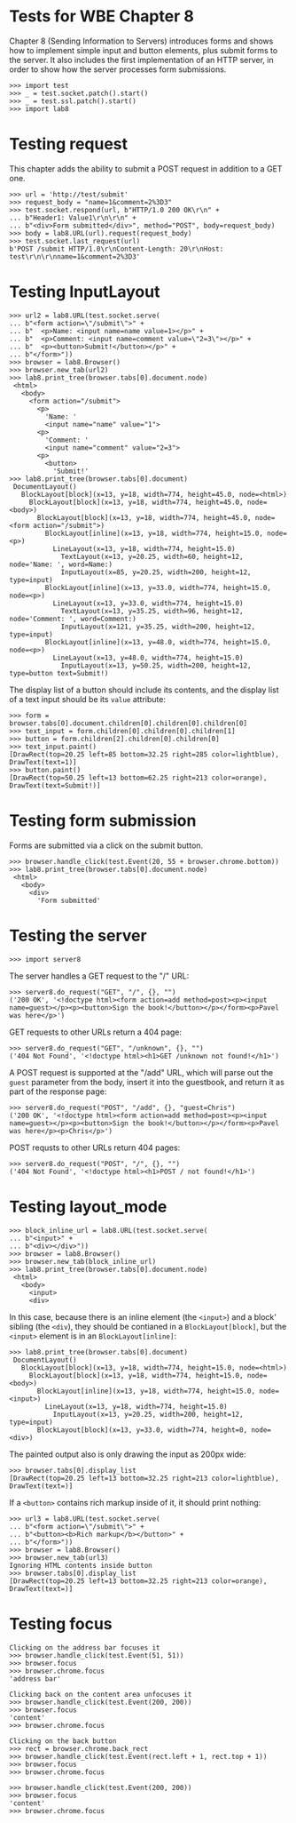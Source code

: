 Tests for WBE Chapter 8
=======================

Chapter 8 (Sending Information to Servers) introduces forms and shows how
to implement simple input and button elements, plus submit forms to the server.
It also includes the first implementation of an HTTP server, in order to show
how the server processes form submissions.

    >>> import test
    >>> _ = test.socket.patch().start()
    >>> _ = test.ssl.patch().start()
    >>> import lab8

Testing request
===============

This chapter adds the ability to submit a POST request in addition to a GET
one.

    >>> url = 'http://test/submit'
    >>> request_body = "name=1&comment=2%3D3"
    >>> test.socket.respond(url, b"HTTP/1.0 200 OK\r\n" +
    ... b"Header1: Value1\r\n\r\n" +
    ... b"<div>Form submitted</div>", method="POST", body=request_body)
    >>> body = lab8.URL(url).request(request_body)
    >>> test.socket.last_request(url)
    b'POST /submit HTTP/1.0\r\nContent-Length: 20\r\nHost: test\r\n\r\nname=1&comment=2%3D3'

Testing InputLayout
===================

    >>> url2 = lab8.URL(test.socket.serve(
    ... b"<form action=\"/submit\">" +
    ... b"  <p>Name: <input name=name value=1></p>" +
    ... b"  <p>Comment: <input name=comment value=\"2=3\"></p>" +
    ... b"  <p><button>Submit!</button></p>" +
    ... b"</form>"))
    >>> browser = lab8.Browser()
    >>> browser.new_tab(url2)
    >>> lab8.print_tree(browser.tabs[0].document.node)
     <html>
       <body>
         <form action="/submit">
           <p>
             'Name: '
             <input name="name" value="1">
           <p>
             'Comment: '
             <input name="comment" value="2=3">
           <p>
             <button>
               'Submit!'
    >>> lab8.print_tree(browser.tabs[0].document)
     DocumentLayout()
       BlockLayout[block](x=13, y=18, width=774, height=45.0, node=<html>)
         BlockLayout[block](x=13, y=18, width=774, height=45.0, node=<body>)
           BlockLayout[block](x=13, y=18, width=774, height=45.0, node=<form action="/submit">)
             BlockLayout[inline](x=13, y=18, width=774, height=15.0, node=<p>)
               LineLayout(x=13, y=18, width=774, height=15.0)
                 TextLayout(x=13, y=20.25, width=60, height=12, node='Name: ', word=Name:)
                 InputLayout(x=85, y=20.25, width=200, height=12, type=input)
             BlockLayout[inline](x=13, y=33.0, width=774, height=15.0, node=<p>)
               LineLayout(x=13, y=33.0, width=774, height=15.0)
                 TextLayout(x=13, y=35.25, width=96, height=12, node='Comment: ', word=Comment:)
                 InputLayout(x=121, y=35.25, width=200, height=12, type=input)
             BlockLayout[inline](x=13, y=48.0, width=774, height=15.0, node=<p>)
               LineLayout(x=13, y=48.0, width=774, height=15.0)
                 InputLayout(x=13, y=50.25, width=200, height=12, type=button text=Submit!)

The display list of a button should include its contents, and the display list
of a text input should be its `value` attribute:

    >>> form = browser.tabs[0].document.children[0].children[0].children[0]
    >>> text_input = form.children[0].children[0].children[1]
    >>> button = form.children[2].children[0].children[0]
    >>> text_input.paint()
    [DrawRect(top=20.25 left=85 bottom=32.25 right=285 color=lightblue), DrawText(text=1)]
    >>> button.paint()
    [DrawRect(top=50.25 left=13 bottom=62.25 right=213 color=orange), DrawText(text=Submit!)]

Testing form submission
=======================

Forms are submitted via a click on the submit button.

    >>> browser.handle_click(test.Event(20, 55 + browser.chrome.bottom))
    >>> lab8.print_tree(browser.tabs[0].document.node)
     <html>
       <body>
         <div>
           'Form submitted'

Testing the server
==================

    >>> import server8

The server handles a GET request to the "/" URL:

    >>> server8.do_request("GET", "/", {}, "")
    ('200 OK', '<!doctype html><form action=add method=post><p><input name=guest></p><p><button>Sign the book!</button></p></form><p>Pavel was here</p>')

GET requests to other URLs return a 404 page:

    >>> server8.do_request("GET", "/unknown", {}, "")
    ('404 Not Found', '<!doctype html><h1>GET /unknown not found!</h1>')

A POST request is supported at the "/add" URL, which will parse out the `guest`
parameter from the body, insert it into the guestbook, and return it as part of
the response page:

    >>> server8.do_request("POST", "/add", {}, "guest=Chris")
    ('200 OK', '<!doctype html><form action=add method=post><p><input name=guest></p><p><button>Sign the book!</button></p></form><p>Pavel was here</p><p>Chris</p>')

POST requsts to other URLs return 404 pages:

    >>> server8.do_request("POST", "/", {}, "")
    ('404 Not Found', '<!doctype html><h1>POST / not found!</h1>')

Testing layout_mode
===================

    >>> block_inline_url = lab8.URL(test.socket.serve(
    ... b"<input>" +
    ... b"<div></div>"))
    >>> browser = lab8.Browser()
    >>> browser.new_tab(block_inline_url)
    >>> lab8.print_tree(browser.tabs[0].document.node)
     <html>
       <body>
         <input>
         <div>

In this case, because there is an inline element (the `<input>`) and a block'
sibling (the `<div`), they should be contianed in a `BlockLayout[block]`, but the
`<input>` element is in an `BlockLayout[inline]`:

    >>> lab8.print_tree(browser.tabs[0].document)
     DocumentLayout()
       BlockLayout[block](x=13, y=18, width=774, height=15.0, node=<html>)
         BlockLayout[block](x=13, y=18, width=774, height=15.0, node=<body>)
           BlockLayout[inline](x=13, y=18, width=774, height=15.0, node=<input>)
             LineLayout(x=13, y=18, width=774, height=15.0)
               InputLayout(x=13, y=20.25, width=200, height=12, type=input)
           BlockLayout[block](x=13, y=33.0, width=774, height=0, node=<div>)

The painted output also is only drawing the input as 200px wide:

    >>> browser.tabs[0].display_list
    [DrawRect(top=20.25 left=13 bottom=32.25 right=213 color=lightblue), DrawText(text=)]
    
If a `<button>` contains rich markup inside of it, it should print nothing:

    >>> url3 = lab8.URL(test.socket.serve(
    ... b"<form action=\"/submit\">" +
    ... b"<button><b>Rich markup</b></button>" +
    ... b"</form>"))
    >>> browser = lab8.Browser()
    >>> browser.new_tab(url3)
    Ignoring HTML contents inside button
    >>> browser.tabs[0].display_list
    [DrawRect(top=20.25 left=13 bottom=32.25 right=213 color=orange), DrawText(text=)]

Testing focus
=============

    Clicking on the address bar focuses it
    >>> browser.handle_click(test.Event(51, 51))
    >>> browser.focus
    >>> browser.chrome.focus
    'address bar'

    Clicking back on the content area unfocuses it
    >>> browser.handle_click(test.Event(200, 200))
    >>> browser.focus
    'content'
    >>> browser.chrome.focus

    Clicking on the back button 
    >>> rect = browser.chrome.back_rect
    >>> browser.handle_click(test.Event(rect.left + 1, rect.top + 1))
    >>> browser.focus
    >>> browser.chrome.focus

    >>> browser.handle_click(test.Event(200, 200))
    >>> browser.focus
    'content'
    >>> browser.chrome.focus
